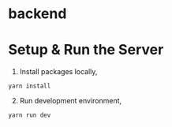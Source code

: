 # backend
# Setup & Run the Server
1. Install packages locally,
```
yarn install
```
2. Run development environment,
```
yarn run dev
```
